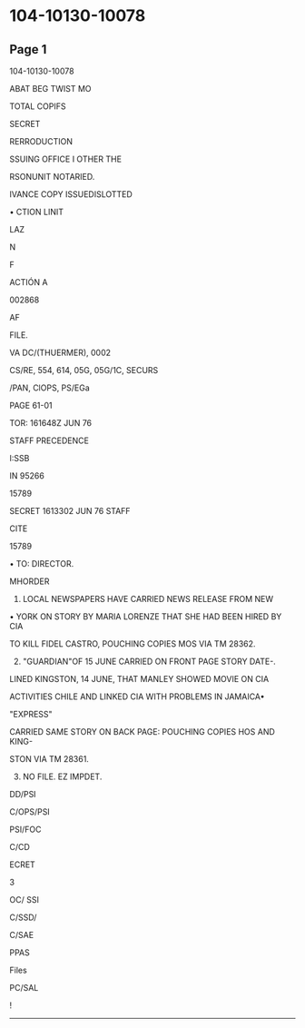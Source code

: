 # 104-10130-10078

## Page 1

104-10130-10078

ABAT BEG TWIST MO

TOTAL COPIFS

SECRET

RERRODUCTION

SSUING OFFICE I OTHER THE

RSONUNIT NOTARIED.

IVANCE COPY ISSUEDISLOTTED

• CTION LINIT

LAZ

N

F

ACTIÓN A

002868

AF

FILE.

VA DC/(THUERMER), 0002

CS/RE, 554, 614, 05G, 05G/1C, SECURS

/PAN, ClOPS, PS/EGa

PAGE 61-01

TOR: 161648Z JUN 76

STAFF PRECEDENCE

I:SSB

IN 95266

15789

SECRET 1613302 JUN 76 STAFF

CITE

15789

• TO: DIRECTOR.

MHORDER

1. LOCAL NEWSPAPERS HAVE CARRIED NEWS RELEASE FROM NEW

• YORK ON STORY BY MARIA LORENZE THAT SHE HAD BEEN HIRED BY CIA

TO KILL FIDEL CASTRO, POUCHING COPIES MOS VIA TM 28362.

2. "GUARDIAN"OF 15 JUNE CARRIED ON FRONT PAGE STORY DATE-.

LINED KINGSTON, 14 JUNE, THAT MANLEY SHOWED MOVIE ON CIA

ACTIVITIES CHILE AND LINKED CIA WITH PROBLEMS IN JAMAICA•

"EXPRESS"

CARRIED SAME STORY ON BACK PAGE: POUCHING COPIES HOS AND KING-

STON VIA TM 28361.

3. NO FILE. EZ IMPDET.

DD/PSI

C/OPS/PSI

PSI/FOC

C/CD

ECRET

3

OC/ SSI

C/SSD/

C/SAE

PPAS

Files

PC/SAL

!

---

